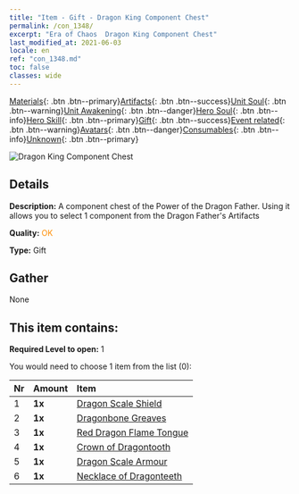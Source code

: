 ```yaml
---
title: "Item - Gift - Dragon King Component Chest"
permalink: /con_1348/
excerpt: "Era of Chaos  Dragon King Component Chest"
last_modified_at: 2021-06-03
locale: en
ref: "con_1348.md"
toc: false
classes: wide
---
```

 [Materials](/Items/){: .btn .btn--primary}[Artifacts](/Items/Artifacts/){: .btn .btn--success}[Unit Soul](/Items/UnitSoul/){: .btn .btn--warning}[Unit Awakening](/Items/UnitAwakening/){: .btn .btn--danger}[Hero Soul](/Items/HeroSoul/){: .btn .btn--info}[Hero Skill](/Items/HeroSkill/){: .btn .btn--primary}[Gift](/Items/Gift/){: .btn .btn--success}[Event related](/Items/Events/){: .btn .btn--warning}[Avatars](/Items/Avatars/){: .btn .btn--danger}[Consumables](/Items/Consumables/){: .btn .btn--info}[Unknown](/Items/Unknown/){: .btn .btn--primary}

 ![Dragon King Component Chest](/images/t/i_906025.png)

## Details
 **Description:** A component chest of the Power of the Dragon Father. Using it allows you to select 1 component from the Dragon Father's Artifacts

 **Quality:** <span style="color: #FF8C00">OK</span>

 **Type:** Gift

## Gather

  None

## This item contains:

 **Required Level to open:** 1

 You would need to choose 1 item from the list (0):

  | Nr | Amount |     Item    |
  |:---|:-------|:------------|
  | 1 |  **1x** | [Dragon Scale Shield](/Items/art_144/) |  | 
  | 2 |  **1x** | [Dragonbone Greaves](/Items/art_145/) |  | 
  | 3 |  **1x** | [Red Dragon Flame Tongue](/Items/art_146/) |  | 
  | 4 |  **1x** | [Crown of Dragontooth](/Items/art_147/) |  | 
  | 5 |  **1x** | [Dragon Scale Armour](/Items/art_148/) |  | 
  | 6 |  **1x** | [Necklace of Dragonteeth](/Items/art_149/) |  | 
